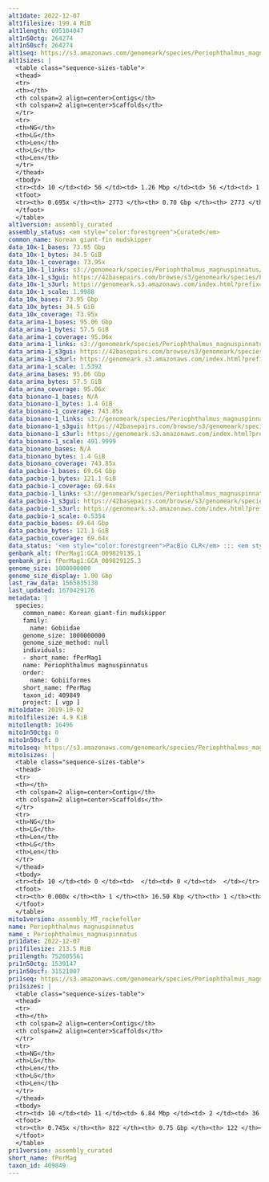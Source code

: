```yaml
---
alt1date: 2022-12-07
alt1filesize: 199.4 MiB
alt1length: 695104047
alt1n50ctg: 264274
alt1n50scf: 264274
alt1seq: https://s3.amazonaws.com/genomeark/species/Periophthalmus_magnuspinnatus/fPerMag1/assembly_curated/fPerMag1.alt.cur.20221207.fasta.gz
alt1sizes: |
  <table class="sequence-sizes-table">
  <thead>
  <tr>
  <th></th>
  <th colspan=2 align=center>Contigs</th>
  <th colspan=2 align=center>Scaffolds</th>
  </tr>
  <tr>
  <th>NG</th>
  <th>LG</th>
  <th>Len</th>
  <th>LG</th>
  <th>Len</th>
  </tr>
  </thead>
  <tbody>
  <tr><td> 10 </td><td> 56 </td><td> 1.26 Mbp </td><td> 56 </td><td> 1.26 Mbp </td></tr>  <tr><td> 20 </td><td> 158 </td><td> 0.80 Mbp </td><td> 158 </td><td> 0.80 Mbp </td></tr>  <tr><td> 30 </td><td> 309 </td><td> 0.56 Mbp </td><td> 309 </td><td> 0.56 Mbp </td></tr>  <tr><td> 40 </td><td> 522 </td><td> 397.04 Kbp </td><td> 522 </td><td> 397.04 Kbp </td></tr>  <tr style="background-color:#cccccc;"><td> 50 </td><td> 830 </td><td> 264.27 Kbp </td><td> 830 </td><td> 264.27 Kbp </td></tr>  <tr><td> 60 </td><td> 1344 </td><td> 138.71 Kbp </td><td> 1344 </td><td> 138.71 Kbp </td></tr>  <tr><td> 70 </td><td> 0 </td><td>  </td><td> 0 </td><td>  </td></tr>  <tr><td> 80 </td><td> 0 </td><td>  </td><td> 0 </td><td>  </td></tr>  <tr><td> 90 </td><td> 0 </td><td>  </td><td> 0 </td><td>  </td></tr>  <tr><td> 100 </td><td> 0 </td><td>  </td><td> 0 </td><td>  </td></tr>  </tbody>
  <tfoot>
  <tr><th> 0.695x </th><th> 2773 </th><th> 0.70 Gbp </th><th> 2773 </th><th> 0.70 Gbp </th></tr>
  </tfoot>
  </table>
alt1version: assembly_curated
assembly_status: <em style="color:forestgreen">Curated</em>
common_name: Korean giant-fin mudskipper
data_10x-1_bases: 73.95 Gbp
data_10x-1_bytes: 34.5 GiB
data_10x-1_coverage: 73.95x
data_10x-1_links: s3://genomeark/species/Periophthalmus_magnuspinnatus/fPerMag1/genomic_data/10x/<br>
data_10x-1_s3gui: https://42basepairs.com/browse/s3/genomeark/species/Periophthalmus_magnuspinnatus/fPerMag1/genomic_data/10x/
data_10x-1_s3url: https://genomeark.s3.amazonaws.com/index.html?prefix=species/Periophthalmus_magnuspinnatus/fPerMag1/genomic_data/10x/
data_10x-1_scale: 1.9988
data_10x_bases: 73.95 Gbp
data_10x_bytes: 34.5 GiB
data_10x_coverage: 73.95x
data_arima-1_bases: 95.06 Gbp
data_arima-1_bytes: 57.5 GiB
data_arima-1_coverage: 95.06x
data_arima-1_links: s3://genomeark/species/Periophthalmus_magnuspinnatus/fPerMag1/genomic_data/arima/<br>
data_arima-1_s3gui: https://42basepairs.com/browse/s3/genomeark/species/Periophthalmus_magnuspinnatus/fPerMag1/genomic_data/arima/
data_arima-1_s3url: https://genomeark.s3.amazonaws.com/index.html?prefix=species/Periophthalmus_magnuspinnatus/fPerMag1/genomic_data/arima/
data_arima-1_scale: 1.5392
data_arima_bases: 95.06 Gbp
data_arima_bytes: 57.5 GiB
data_arima_coverage: 95.06x
data_bionano-1_bases: N/A
data_bionano-1_bytes: 1.4 GiB
data_bionano-1_coverage: 743.85x
data_bionano-1_links: s3://genomeark/species/Periophthalmus_magnuspinnatus/fPerMag1/genomic_data/bionano/<br>
data_bionano-1_s3gui: https://42basepairs.com/browse/s3/genomeark/species/Periophthalmus_magnuspinnatus/fPerMag1/genomic_data/bionano/
data_bionano-1_s3url: https://genomeark.s3.amazonaws.com/index.html?prefix=species/Periophthalmus_magnuspinnatus/fPerMag1/genomic_data/bionano/
data_bionano-1_scale: 491.9999
data_bionano_bases: N/A
data_bionano_bytes: 1.4 GiB
data_bionano_coverage: 743.85x
data_pacbio-1_bases: 69.64 Gbp
data_pacbio-1_bytes: 121.1 GiB
data_pacbio-1_coverage: 69.64x
data_pacbio-1_links: s3://genomeark/species/Periophthalmus_magnuspinnatus/fPerMag1/genomic_data/pacbio/<br>
data_pacbio-1_s3gui: https://42basepairs.com/browse/s3/genomeark/species/Periophthalmus_magnuspinnatus/fPerMag1/genomic_data/pacbio/
data_pacbio-1_s3url: https://genomeark.s3.amazonaws.com/index.html?prefix=species/Periophthalmus_magnuspinnatus/fPerMag1/genomic_data/pacbio/
data_pacbio-1_scale: 0.5354
data_pacbio_bases: 69.64 Gbp
data_pacbio_bytes: 121.1 GiB
data_pacbio_coverage: 69.64x
data_status: '<em style="color:forestgreen">PacBio CLR</em> ::: <em style="color:forestgreen">10x</em> ::: <em style="color:forestgreen">Arima</em>'
genbank_alt: fPerMag1:GCA_009829135.1
genbank_pri: fPerMag1:GCA_009829125.3
genome_size: 1000000000
genome_size_display: 1.00 Gbp
last_raw_data: 1565835138
last_updated: 1670429176
metadata: |
  species:
    common_name: Korean giant-fin mudskipper
    family:
      name: Gobiidae
    genome_size: 1000000000
    genome_size_method: null
    individuals:
    - short_name: fPerMag1
    name: Periophthalmus magnuspinnatus
    order:
      name: Gobiiformes
    short_name: fPerMag
    taxon_id: 409849
    project: [ vgp ]
mito1date: 2019-10-02
mito1filesize: 4.9 KiB
mito1length: 16496
mito1n50ctg: 0
mito1n50scf: 0
mito1seq: https://s3.amazonaws.com/genomeark/species/Periophthalmus_magnuspinnatus/fPerMag1/assembly_MT_rockefeller/fPerMag1.MT.20191002.fasta.gz
mito1sizes: |
  <table class="sequence-sizes-table">
  <thead>
  <tr>
  <th></th>
  <th colspan=2 align=center>Contigs</th>
  <th colspan=2 align=center>Scaffolds</th>
  </tr>
  <tr>
  <th>NG</th>
  <th>LG</th>
  <th>Len</th>
  <th>LG</th>
  <th>Len</th>
  </tr>
  </thead>
  <tbody>
  <tr><td> 10 </td><td> 0 </td><td>  </td><td> 0 </td><td>  </td></tr>  <tr><td> 20 </td><td> 0 </td><td>  </td><td> 0 </td><td>  </td></tr>  <tr><td> 30 </td><td> 0 </td><td>  </td><td> 0 </td><td>  </td></tr>  <tr><td> 40 </td><td> 0 </td><td>  </td><td> 0 </td><td>  </td></tr>  <tr style="background-color:#cccccc;"><td> 50 </td><td> 0 </td><td style="background-color:#ff8888;">  </td><td> 0 </td><td style="background-color:#ff8888;">  </td></tr>  <tr><td> 60 </td><td> 0 </td><td>  </td><td> 0 </td><td>  </td></tr>  <tr><td> 70 </td><td> 0 </td><td>  </td><td> 0 </td><td>  </td></tr>  <tr><td> 80 </td><td> 0 </td><td>  </td><td> 0 </td><td>  </td></tr>  <tr><td> 90 </td><td> 0 </td><td>  </td><td> 0 </td><td>  </td></tr>  <tr><td> 100 </td><td> 0 </td><td>  </td><td> 0 </td><td>  </td></tr>  </tbody>
  <tfoot>
  <tr><th> 0.000x </th><th> 1 </th><th> 16.50 Kbp </th><th> 1 </th><th> 16.50 Kbp </th></tr>
  </tfoot>
  </table>
mito1version: assembly_MT_rockefeller
name: Periophthalmus magnuspinnatus
name_: Periophthalmus_magnuspinnatus
pri1date: 2022-12-07
pri1filesize: 213.5 MiB
pri1length: 752605561
pri1n50ctg: 1539147
pri1n50scf: 31521007
pri1seq: https://s3.amazonaws.com/genomeark/species/Periophthalmus_magnuspinnatus/fPerMag1/assembly_curated/fPerMag1.pri.cur.20221207.fasta.gz
pri1sizes: |
  <table class="sequence-sizes-table">
  <thead>
  <tr>
  <th></th>
  <th colspan=2 align=center>Contigs</th>
  <th colspan=2 align=center>Scaffolds</th>
  </tr>
  <tr>
  <th>NG</th>
  <th>LG</th>
  <th>Len</th>
  <th>LG</th>
  <th>Len</th>
  </tr>
  </thead>
  <tbody>
  <tr><td> 10 </td><td> 11 </td><td> 6.84 Mbp </td><td> 2 </td><td> 36.17 Mbp </td></tr>  <tr><td> 20 </td><td> 29 </td><td> 4.41 Mbp </td><td> 5 </td><td> 34.91 Mbp </td></tr>  <tr><td> 30 </td><td> 58 </td><td> 2.86 Mbp </td><td> 8 </td><td> 33.84 Mbp </td></tr>  <tr><td> 40 </td><td> 99 </td><td> 2.12 Mbp </td><td> 11 </td><td> 32.62 Mbp </td></tr>  <tr style="background-color:#cccccc;"><td> 50 </td><td> 155 </td><td style="background-color:#88ff88;"> 1.54 Mbp </td><td> 14 </td><td style="background-color:#88ff88;"> 31.52 Mbp </td></tr>  <tr><td> 60 </td><td> 236 </td><td> 0.98 Mbp </td><td> 17 </td><td> 29.02 Mbp </td></tr>  <tr><td> 70 </td><td> 389 </td><td> 402.72 Kbp </td><td> 21 </td><td> 24.17 Mbp </td></tr>  <tr><td> 80 </td><td> 0 </td><td>  </td><td> 0 </td><td>  </td></tr>  <tr><td> 90 </td><td> 0 </td><td>  </td><td> 0 </td><td>  </td></tr>  <tr><td> 100 </td><td> 0 </td><td>  </td><td> 0 </td><td>  </td></tr>  </tbody>
  <tfoot>
  <tr><th> 0.745x </th><th> 822 </th><th> 0.75 Gbp </th><th> 122 </th><th> 0.75 Gbp </th></tr>
  </tfoot>
  </table>
pri1version: assembly_curated
short_name: fPerMag
taxon_id: 409849
---
```

